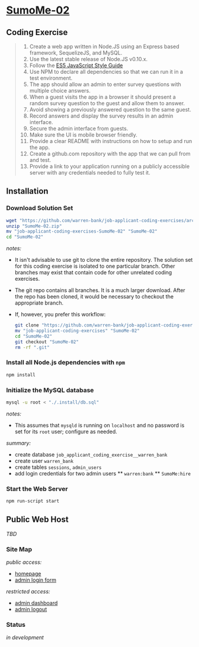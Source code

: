 # [SumoMe-02](https://github.com/warren-bank/job-applicant-coding-exercises/tree/SumoMe-02)

## Coding Exercise

>  01. Create a web app written in Node.JS using an Express based framework, SequelizeJS, and MySQL.
>  02. Use the latest stable release of Node.JS v0.10.x.
>  03. Follow the [ES5 JavaScript Style Guide](https://github.com/airbnb/javascript/tree/master/es5)
>  04. Use NPM to declare all dependencies so that we can run it in a test environment.
>  05. The app should allow an admin to enter survey questions with multiple choice answers.
>  06. When a guest visits the app in a browser it should present a random survey question to the guest and allow them to answer.
>  07. Avoid showing a previously answered question to the same guest.
>  08. Record answers and display the survey results in an admin interface.
>  09. Secure the admin interface from guests.
>  10. Make sure the UI is mobile browser friendly.
>  11. Provide a clear README with instructions on how to setup and run the app.
>  12. Create a github.com repository with the app that we can pull from and test.
>  13. Provide a link to your application running on a publicly accessible server with any credentials needed to fully test it.

## Installation

### Download Solution Set

```bash
wget "https://github.com/warren-bank/job-applicant-coding-exercises/archive/SumoMe-02.zip"
unzip "SumoMe-02.zip"
mv "job-applicant-coding-exercises-SumoMe-02" "SumoMe-02"
cd "SumoMe-02"
```

*notes:*
* It isn't advisable to use git to clone the entire repository. The solution set for this coding exercise is isolated to one particular branch. Other branches may exist that contain code for other unrelated coding exercises.
* The git repo contains all branches. It is a much larger download. After the repo has been cloned, it would be necessary to checkout the appropriate branch.
* If, however, you prefer this workflow:

  ```bash
  git clone "https://github.com/warren-bank/job-applicant-coding-exercises.git"
  mv "job-applicant-coding-exercises" "SumoMe-02"
  cd "SumoMe-02"
  git checkout "SumoMe-02"
  rm -rf ".git"
  ```

### Install all Node.js dependencies with `npm`

```bash
npm install
```

### Initialize the MySQL database

```bash
mysql -u root < "./.install/db.sql"
```

*notes:*
* This assumes that `mysqld` is running on `localhost` and no password is set for its `root` user; configure as needed.

*summary:*
* create database `job_applicant_coding_exercise__warren_bank`
* create user `warren_bank`
* create tables `sessions`, `admin_users`
* add login credentials for two admin users
** `warren:bank`
** `SumoMe:hire`

### Start the Web Server

```bash
npm run-script start
```

## Public Web Host

*TBD*

### Site Map

*public access:*
* [homepage](http://localhost/)
* [admin login form](http://localhost/admin/login)

*restricted access:*
* [admin dashboard](http://localhost/admin)
* [admin logout](http://localhost/admin/logout)

### Status

*in development*
